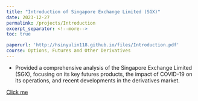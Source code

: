 ```yaml
---
title: "Introduction of Singapore Exchange Limited (SGX)"
date: 2023-12-27
permalink: /projects/Introduction
excerpt_separator: <!--more-->
toc: true

paperurl: 'http://hsinyulin118.github.io/files/Introduction.pdf'
course: Options, Futures and Other Derivatives
---
```




<!-- ---
title: "A Bridge-based Compression Algorithm for Topological Quantum Circuits [DAC 2021] [TCAD 2022]"
collection: Quantum-related
type: "Quantum-related"
permalink: /projects/bridge
venue: "Electronic Design Automation Lab (Prof. Yao-Wen Chang)"
date: 2019-11-01
location: "National Taiwan University, Taiwan"
--- -->
* Provided a comprehensive analysis of the Singapore Exchange Limited (SGX), focusing on its key futures products, the impact of COVID-19 on its operations, and recent developments in the derivatives market.

<!--more-->
[Click me](http://hsinyulin118.github.io/files/Introduction.pdf)
<!-- [More information here]() -->



